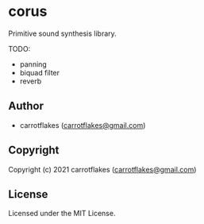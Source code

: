 # corus

Primitive sound synthesis library.

TODO:

- panning
- biquad filter
- reverb

## Author

* carrotflakes (carrotflakes@gmail.com)

## Copyright

Copyright (c) 2021 carrotflakes (carrotflakes@gmail.com)

## License

Licensed under the MIT License.
